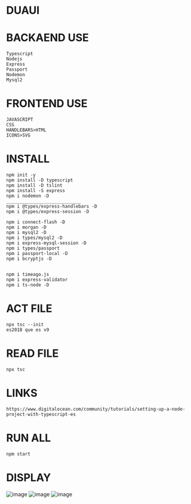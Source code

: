 # DUAUI



# BACKAEND USE
    Typescript
    Nodejs
    Express
    Passport
    Nodemon
    Mysql2



# FRONTEND USE
    JAVASCRIPT
    CSS
    HANDLEBARS>HTML
    ICONS>SVG



# INSTALL
    npm init -y
    npm install -D typescript
    npm install -D tslint
    npm install -S express
    npm i nodemon -D
    ____________________________
    npm i @types/express-handlebars -D 
    npm i @types/express-session -D

    npm i connect-flash -D
    npm i morgan -D 
    npm i mysql2 -D
    npm i types/mysql2 -D
    npm i express-mysql-session -D
    npm i types/passport
    npm i passport-local -D
    npm i bcryptjs -D
    

    npm i timeago.js 
    npm i express-validator
    npm i ts-node -D

# ACT FILE
    npx tsc --init
    es2018 que es v9


# READ FILE
    npx tsc

# LINKS
    https://www.digitalocean.com/community/tutorials/setting-up-a-node-project-with-typescript-es

# RUN ALL
    npm start
# DISPLAY
![image](https://user-images.githubusercontent.com/69361351/147791386-d38932ba-b5ce-4b31-9da9-cbc9d8e0ff76.png)
![image](https://user-images.githubusercontent.com/69361351/147791217-a1111741-2448-4d49-8ef9-c28d53c3416f.png)
![image](https://user-images.githubusercontent.com/69361351/147791744-9f338a25-1616-41af-b832-f54b3ed467fc.png)


